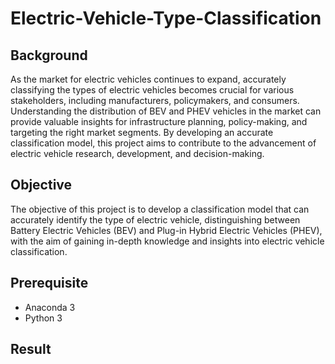 # Electric-Vehicle-Type-Classification
 
## Background
As the market for electric vehicles continues to expand, accurately classifying the types of electric vehicles becomes crucial for various stakeholders, including manufacturers, policymakers, and consumers. Understanding the distribution of BEV and PHEV vehicles in the market can provide valuable insights for infrastructure planning, policy-making, and targeting the right market segments. By developing an accurate classification model, this project aims to contribute to the advancement of electric vehicle research, development, and decision-making.

## Objective
The objective of this project is to develop a classification model that can accurately identify the type of electric vehicle, distinguishing between Battery Electric Vehicles (BEV) and Plug-in Hybrid Electric Vehicles (PHEV), with the aim of gaining in-depth knowledge and insights into electric vehicle classification.

## Prerequisite
- Anaconda 3
- Python 3

## Result

